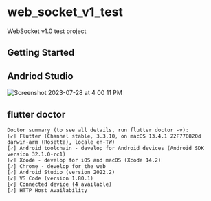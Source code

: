 # web_socket_v1_test

WebSocket v1.0 test project

## Getting Started

## Andriod Studio

![Screenshot 2023-07-28 at 4 00 11 PM](https://github.com/dan12411/web_socket_v1_test/assets/21169170/0374500a-b0a4-4c3c-8b77-94f488c872c7)

## flutter doctor
```script
Doctor summary (to see all details, run flutter doctor -v):
[✓] Flutter (Channel stable, 3.3.10, on macOS 13.4.1 22F770820d darwin-arm (Rosetta), locale en-TW)
[✓] Android toolchain - develop for Android devices (Android SDK version 32.1.0-rc1)
[✓] Xcode - develop for iOS and macOS (Xcode 14.2)
[✓] Chrome - develop for the web
[✓] Android Studio (version 2022.2)
[✓] VS Code (version 1.80.1)
[✓] Connected device (4 available)
[✓] HTTP Host Availability
```
